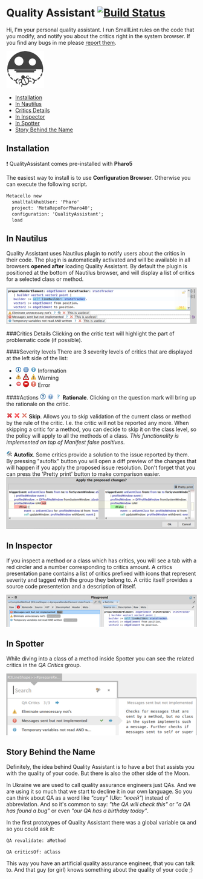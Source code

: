 Quality Assistant [![Build Status](https://ci.inria.fr/pharo-contribution/buildStatus/icon?job=QualityAssistant)](https://ci.inria.fr/pharo-contribution/job/QualityAssistant/)
=====================

Hi, I'm your personal quality assistant. I run SmallLint rules on the code that you modify, and notify you about the critics right in the system browser. If you find any bugs in me please [report them](https://github.com/Uko/QualityAssistant/issues).

![logo](graphics/logo100.png)

- [Installation](#installation)
- [In Nautilus](#in-nautilus)
 - [Critics Details](#critics-details)
- [In Inspector](#in-inspector)
- [In Spotter](#in-spotter)
- [Story Behind the Name](#story-behind-the-name)

Installation
------------
:exclamation: QualityAssistant comes pre-installed with **Pharo5**

The easiest way to install is to use **Configuration Browser**. Otherwise you can execute the following script.

```Smalltalk
Metacello new
  smalltalkhubUser: 'Pharo'
  project: 'MetaRepoForPharo40';
  configuration: 'QualityAssistant';
  load
```

In Nautilus
-----
Quality Assistant uses Nautilus plugin to notify users about the critics in their code. The plugin is automatically activated and will be available in all browsers **opened after** loading Quality Assistant. By default the plugin is positioned at the bottom of Nautilus browser, and will display a list of critics for a selected class or method.

![nautilus demo](graphics/readmeImages/nautilusDemo.png)

###Critics Details
Clicking on the critic text will highlight the part of problematic code (if possible).

####Severity levels
There are 3 severity levels of critics that are displayed at the left side of the list:

* ![eclipse small info icon](graphics/readmeImages/infoIconEcl.png)
  ![glamour small info icon](graphics/readmeImages/infoIconGlm.png)
  ![   idea small info icon](graphics/readmeImages/infoIconIde.png)
  Information
* ![eclipse small warning icon](graphics/readmeImages/warnIconEcl.png)
  ![glamour small warning icon](graphics/readmeImages/warnIconGlm.png)
  ![   idea small warning icon](graphics/readmeImages/warnIconIde.png)
  Warning
* ![eclipse small error icon](graphics/readmeImages/errIconEcl.png)
  ![glamour small error icon](graphics/readmeImages/errIconGlm.png)
  ![   idea small error icon](graphics/readmeImages/errIconIde.png)
  Error

####Actions
![eclipse small question icon](graphics/readmeImages/questIconEcl.png)
![glamour small question icon](graphics/readmeImages/questIconGlm.png)
![   idea small question icon](graphics/readmeImages/questIconIde.png)
**Rationale**. Clicking on the question mark will bring up the rationale on the critic.

![eclipse small cancel icon](graphics/readmeImages/cnclIconEcl.png)
![glamour small cancel icon](graphics/readmeImages/cnclIconGlm.png)
![   idea small cancel icon](graphics/readmeImages/cnclIconIde.png)
**Skip**. Allows you to skip validation of the current class or method by the rule of the critic. I.e. the critic will not be reported any more. When skipping a critic for a method, you can decide to skip it on the class level, so the policy will apply to all the methods of a class. _This functionality is implemented on top of Manifest false positives_.

![repair icon](graphics/readmeImages/repairIcon.png) **Autofix**. Some critics provide a solution to the issue reported by them. By pressing "autofix" button you will open a diff preview of the changes that will happen if you apply the proposed issue resolution. Don't forget that you can press the 'Pretty print' button to make comparison easier.
![](graphics/readmeImages/autofixPrompt.png)

In Inspector
------------
If you inspect a method or a class which has critics, you will see a tab with a red circler and a number corresponding to critics amount. A critics presentation pane contains a list of critics prefixed with icons that represent severity and tagged with the group they belong to. A critic itself provides a source code presentetion and a description of itself.

![inspector demo](graphics/readmeImages/inspectorDemo.png)

In Spotter
----------

While diving into a class of a method inside Spotter you can see the related critics in the _QA Critics_ group.

![spotter demo](graphics/readmeImages/spotterDemo.png)


Story Behind the Name
---------------------

Definitely, the idea behind Quality Assistant is to have a bot that assists you with the quality of your code. But there is also the other side of the Moon.

In Ukraine we are used to call quality assurance engineers just QAs. And we are using it so much that we start to decline it in our own language. So you can think about QA as a word like _"cuey"_ (Ukr: _"кюей"_) instead of abbreviation. And so it's common to say: _"the QA will check this"_ or _"a QA has found a bug"_ or even _"our QA has a birthday today"_.

In the first prototypes of Quality Assistant there was a global variable `QA` and so you could ask it:

```Smalltalk
QA revalidate: aMethod
```

```Smalltalk
QA criticsOf: aClass
```

This way you have an artificial quality assurance engineer, that you can talk to. And that guy (or girl) knows something about the quality of your code ;)
